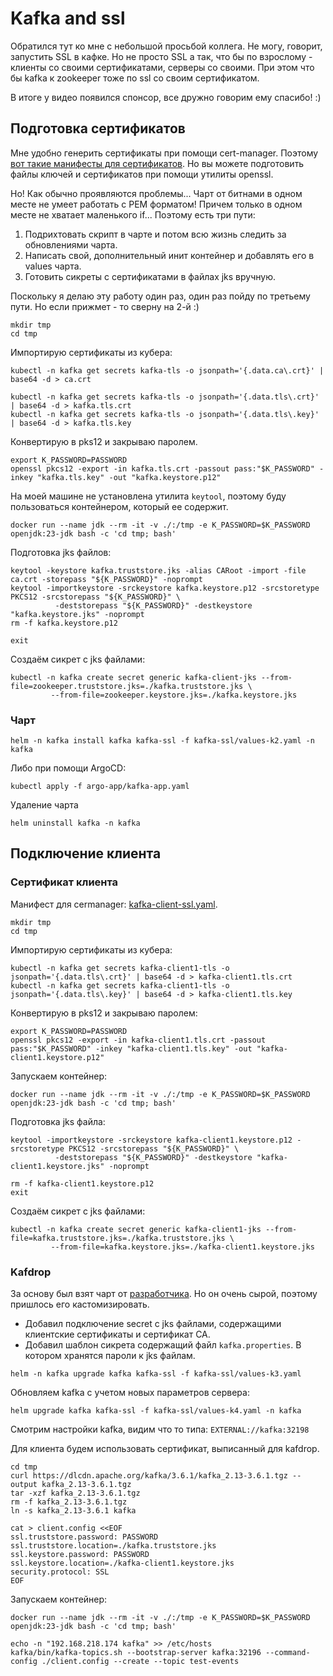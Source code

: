 # Kafka and ssl

Обратился тут ко мне с небольшой просьбой коллега. Не могу, говорит, запустить SSL в кафке. Но не просто SSL
а так, что бы по взрослому - клиенты со своими сертификатами, серверы со своими. При этом что бы kafka к zookeeper
тоже по ssl со своим сертификатом.

В итоге у видео появился спонсор, все дружно говорим ему спасибо! :)

## Подготовка сертификатов

Мне удобно генерить сертификаты при помощи cert-manager. Поэтому 
[вот такие манифесты для сертификатов](manifests).
Но вы можете подготовить файлы ключей и сертификатов при помощи утилиты openssl.

Но! Как обычно проявляются проблемы... Чарт от битнами в одном месте не умеет работать с PEM форматом! 
Причем только в одном месте не хватает маленького if... 
Поэтому есть три пути:

1. Подрихтовать скрипт в чарте и потом всю жизнь следить за обновлениями чарта.
2. Написать свой, дополнительный инит контейнер и добавлять его в values чарта.
3. Готовить сикреты с сертификатами в файлах jks вручную.

Поскольку я делаю эту работу один раз, один раз пойду по третьему пути. Но если прижмет - то сверну на 2-й :)

```shell
mkdir tmp
cd tmp
```

Импортирую сертификаты из кубера:

```shell
kubectl -n kafka get secrets kafka-tls -o jsonpath='{.data.ca\.crt}' | base64 -d > ca.crt

kubectl -n kafka get secrets kafka-tls -o jsonpath='{.data.tls\.crt}' | base64 -d > kafka.tls.crt
kubectl -n kafka get secrets kafka-tls -o jsonpath='{.data.tls\.key}' | base64 -d > kafka.tls.key
```

Конвертирую в pks12 и закрываю паролем.

```shell
export K_PASSWORD=PASSWORD
openssl pkcs12 -export -in kafka.tls.crt -passout pass:"$K_PASSWORD" -inkey "kafka.tls.key" -out "kafka.keystore.p12"
```

На моей машине не установлена утилита `keytool`, поэтому буду пользоваться контейнером, который ее содержит.

```shell
docker run --name jdk --rm -it -v ./:/tmp -e K_PASSWORD=$K_PASSWORD openjdk:23-jdk bash -c 'cd tmp; bash'
```

Подготовка jks файлов:

```shell
keytool -keystore kafka.truststore.jks -alias CARoot -import -file ca.crt -storepass "${K_PASSWORD}" -noprompt
keytool -importkeystore -srckeystore kafka.keystore.p12 -srcstoretype PKCS12 -srcstorepass "${K_PASSWORD}" \
          -deststorepass "${K_PASSWORD}" -destkeystore "kafka.keystore.jks" -noprompt
rm -f kafka.keystore.p12

exit
```

Создаём сикрет с jks файлами:

```shell
kubectl -n kafka create secret generic kafka-client-jks --from-file=zookeeper.truststore.jks=./kafka.truststore.jks \
         --from-file=zookeeper.keystore.jks=./kafka.keystore.jks
```

### Чарт


```shell
helm -n kafka install kafka kafka-ssl -f kafka-ssl/values-k2.yaml -n kafka
```

Либо при помощи ArgoCD:

```shell
kubectl apply -f argo-app/kafka-app.yaml
```

Удаление чарта

```shell
helm uninstall kafka -n kafka
```

## Подключение клиента

### Сертификат клиента

Манифест для cermanager: [kafka-client-ssl.yaml](manifests/kafka-client-ssl.yaml).

```shell
mkdir tmp
cd tmp
```

Импортирую сертификаты из кубера:

```shell
kubectl -n kafka get secrets kafka-client1-tls -o jsonpath='{.data.tls\.crt}' | base64 -d > kafka-client1.tls.crt
kubectl -n kafka get secrets kafka-client1-tls -o jsonpath='{.data.tls\.key}' | base64 -d > kafka-client1.tls.key
```

Конвертирую в pks12 и закрываю паролем:

```shell
export K_PASSWORD=PASSWORD
openssl pkcs12 -export -in kafka-client1.tls.crt -passout pass:"$K_PASSWORD" -inkey "kafka-client1.tls.key" -out "kafka-client1.keystore.p12"
```

Запускаем контейнер:

```shell
docker run --name jdk --rm -it -v ./:/tmp -e K_PASSWORD=$K_PASSWORD openjdk:23-jdk bash -c 'cd tmp; bash'
```

Подготовка jks файла:

```shell
keytool -importkeystore -srckeystore kafka-client1.keystore.p12 -srcstoretype PKCS12 -srcstorepass "${K_PASSWORD}" \
          -deststorepass "${K_PASSWORD}" -destkeystore "kafka-client1.keystore.jks" -noprompt

rm -f kafka-client1.keystore.p12
exit
```

Создаём сикрет с jks файлами:

```shell
kubectl -n kafka create secret generic kafka-client1-jks --from-file=kafka.truststore.jks=./kafka.truststore.jks \
         --from-file=kafka.keystore.jks=./kafka-client1.keystore.jks
```

### Kafdrop

За основу был взят чарт от [разработчика](https://github.com/obsidiandynamics/kafdrop).
Но он очень сырой, поэтому пришлось его кастомизировать.

* Добавил подключение secret с jks файлами, содержащими клиентские сертификаты и сертификат CA.
* Добавил шаблон сикрета содержащий файл `kafka.properties`. В котором хранятся пароли к jks файлам.

```shell
helm -n kafka upgrade kafka kafka-ssl -f kafka-ssl/values-k3.yaml
```

Обновляем kafka с учетом новых параметров сервера:

```shell
helm upgrade kafka kafka-ssl -f kafka-ssl/values-k4.yaml -n kafka
```

Смотрим настройки kafka, видим что то типа: `EXTERNAL://kafka:32198`

Для клиента будем использовать сертификат, выписанный для kafdrop.

```shell
cd tmp
curl https://dlcdn.apache.org/kafka/3.6.1/kafka_2.13-3.6.1.tgz --output kafka_2.13-3.6.1.tgz
tar -xzf kafka_2.13-3.6.1.tgz
rm -f kafka_2.13-3.6.1.tgz
ln -s kafka_2.13-3.6.1 kafka
```

```shell
cat > client.config <<EOF
ssl.truststore.password: PASSWORD
ssl.truststore.location=./kafka.truststore.jks
ssl.keystore.password: PASSWORD
ssl.keystore.location=./kafka-client1.keystore.jks
security.protocol: SSL
EOF
```

Запускаем контейнер:

```shell
docker run --name jdk --rm -it -v ./:/tmp -e K_PASSWORD=$K_PASSWORD openjdk:23-jdk bash -c 'cd tmp; bash'
```

```shell
echo -n "192.168.218.174 kafka" >> /etc/hosts
kafka/bin/kafka-topics.sh --bootstrap-server kafka:32196 --command-config ./client.config --create --topic test-events
```
